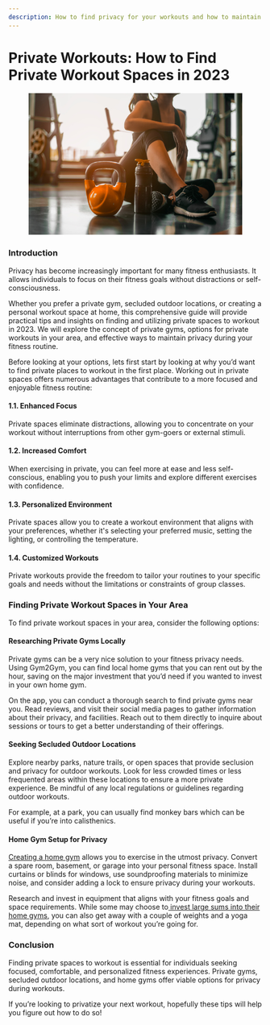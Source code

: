 ```yaml
---
description: How to find privacy for your workouts and how to maintain it
---
```


# Private Workouts: How to Find Private Workout Spaces in 2023

<figure><img src=".gitbook/assets/0 (5).png" alt=""><figcaption></figcaption></figure>

### **Introduction** <a href="#_5kjcogqgos6e" id="_5kjcogqgos6e"></a>

Privacy has become increasingly important for many fitness enthusiasts. It allows individuals to focus on their fitness goals without distractions or self-consciousness.

Whether you prefer a private gym, secluded outdoor locations, or creating a personal workout space at home, this comprehensive guide will provide practical tips and insights on finding and utilizing private spaces to workout in 2023. We will explore the concept of private gyms, options for private workouts in your area, and effective ways to maintain privacy during your fitness routine.

Before looking at your options, lets first start by looking at why you’d want to find private places to workout in the first place. Working out in private spaces offers numerous advantages that contribute to a more focused and enjoyable fitness routine:

#### **1.1. Enhanced Focus** <a href="#_2or25019jixo" id="_2or25019jixo"></a>

Private spaces eliminate distractions, allowing you to concentrate on your workout without interruptions from other gym-goers or external stimuli.

#### **1.2. Increased Comfort** <a href="#_8hq033yrr57i" id="_8hq033yrr57i"></a>

When exercising in private, you can feel more at ease and less self-conscious, enabling you to push your limits and explore different exercises with confidence.

#### **1.3. Personalized Environment** <a href="#_3q4rwxhc36sb" id="_3q4rwxhc36sb"></a>

Private spaces allow you to create a workout environment that aligns with your preferences, whether it's selecting your preferred music, setting the lighting, or controlling the temperature.

#### **1.4. Customized Workouts** <a href="#_rgl48t6794q0" id="_rgl48t6794q0"></a>

Private workouts provide the freedom to tailor your routines to your specific goals and needs without the limitations or constraints of group classes.

### **Finding Private Workout Spaces in Your Area** <a href="#_lyjp2lotkt5q" id="_lyjp2lotkt5q"></a>

To find private workout spaces in your area, consider the following options:

#### **Researching Private Gyms Locally** <a href="#_oa0xmiox1wg7" id="_oa0xmiox1wg7"></a>

Private gyms can be a very nice solution to your fitness privacy needs. Using Gym2Gym, you can find local home gyms that you can rent out by the hour, saving on the major investment that you’d need if you wanted to invest in your own home gym.

On the app, you can conduct a thorough search to find private gyms near you. Read reviews, and visit their social media pages to gather information about their privacy, and facilities. Reach out to them directly to inquire about sessions or tours to get a better understanding of their offerings.

#### **Seeking Secluded Outdoor Locations** <a href="#_30tlclwnczdn" id="_30tlclwnczdn"></a>

Explore nearby parks, nature trails, or open spaces that provide seclusion and privacy for outdoor workouts. Look for less crowded times or less frequented areas within these locations to ensure a more private experience. Be mindful of any local regulations or guidelines regarding outdoor workouts.

For example, at a park, you can usually find monkey bars which can be useful if you’re into calisthenics.

#### **Home Gym Setup for Privacy** <a href="#_ym423ldnf3bz" id="_ym423ldnf3bz"></a>

[Creating a home gym](https://denver.gym2gym.com/working-out-in-private-three-practical-ideas-for-your-next-session) allows you to exercise in the utmost privacy. Convert a spare room, basement, or garage into your personal fitness space. Install curtains or blinds for windows, use soundproofing materials to minimize noise, and consider adding a lock to ensure privacy during your workouts.

Research and invest in equipment that aligns with your fitness goals and space requirements. While some may choose to[ invest large sums into their home gyms](https://denver.gym2gym.com/investing-in-an-at-home-gym-revealing-the-pros-and-cons), you can also get away with a couple of weights and a yoga mat, depending on what sort of workout you’re going for.

### **Conclusion** <a href="#_gqq9abwxr3wz" id="_gqq9abwxr3wz"></a>

Finding private spaces to workout is essential for individuals seeking focused, comfortable, and personalized fitness experiences. Private gyms, secluded outdoor locations, and home gyms offer viable options for privacy during workouts.

If you’re looking to privatize your next workout, hopefully these tips will help you figure out how to do so!
